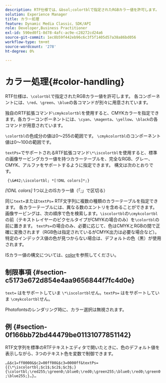 ```yaml
---
description: RTF仕様では、&bsol;colortblで指定されたRGBカラー値を許可します。 各コンポーネントは、 &bsol;red, &bsol;green, &bsol;blueの各コマンドで個別に提供されます。
solution: Experience Manager
title: カラー処理
feature: Dynamic Media Classic、SDK/API
role: Developer,Business Practitioner
exl-id: 590ed0f1-8d78-4afc-ac9e-c28272cd24a6
source-git-commit: 1ec8b59f442eb96c6c3f5f1405d57a38a86bd056
workflow-type: tm+mt
source-wordcount: '278'
ht-degree: 0%

---
```


# カラー処理{#color-handling}

RTF仕様は、`\colortbl`で指定されたRGBカラー値を許可します。 各コンポーネントには、`\red`、`\green`、`\blue`の各コマンドが別々に用意されています。

独自のRTF拡張コマンド`\cmykcolortbl`を使用すると、CMYKカラーを指定できます。各カラーコンポーネントには、`\cyan`、`\magenta`、`\yellow`、`\black`の各コマンドが用意されています。

`\colortbl`の色成分の値は0～255の範囲です。 `\cmykcolortbl`のコンポーネント値は0～100の範囲です。

`textPs=`でサポートされるRTF拡張コマンド`\*\iscolortbl`を使用すると、標準の画像サービングカラー値を持つカラーテーブルを、完全なRGB、グレー、CMYK、アルファをサポートするように指定できます。 構文は次のとおりです。

` {\&#42;\iscolortbl; *[!DNL colors]*;}`

*[!DNL colors]* 1つ以上のISカラー値（「;」で区切る）

同じ`text=`または`textPs=` RTF文字列に複数の種類のカラーテーブルを指定できます。 各カラーテーブルには、異なる数のエントリを含めることができます。 画像サービングは、次の順序で色を検索します。`\iscolortbl`の`\cmykcolortbl`の前（テキストレイヤーのピクセルタイプがCMYKの場合のみ）を`\colortbl`の前に置きます。 `textPs=`の場合のみ、必要に応じて、色はCMYKとRGBの間で正確に変換されます（RGB色は指定されているがCMYK出力は必要な場合など）。 特定のインデックス値の色が見つからない場合は、デフォルトの色（黒）が使用されます。

ISカラー値の構文については、[color](/help/aem-is-ir-api/is-api/http-ref/image-serving-api-ref/c-http-protocol-reference/c-data-types/r-is-http-color.md)を参照してください。

## 制限事項 {#section-c5173e672d854e4aa9656844f7fc4d0e}

`text=` はをサポートしていま `\*\iscolortbl`せん。`textPs=` はをサポートしていま `\cmykcolortbl`せん。

Photofontsのレンダリング時に、カラー選択は無視されます。

## 例 {#section-0f166bb72bd44479be01131077851142}

RTF文字列を標準のRTFテキストエディタで開いたときに、色のデフォルト値を表示しながら、3つのテキスト色を変数で制御できます。

`…&$c1=ff0000&$c2=00ff00&$c3=0000ff&textPs={{\*\iscolortbl;$c1$;$c2$;$c3$;}{\colortbl;\red255;\green0;\blue0;\red0;\green255;\blue0;\red0;\green0;\blue255;}…}…`
